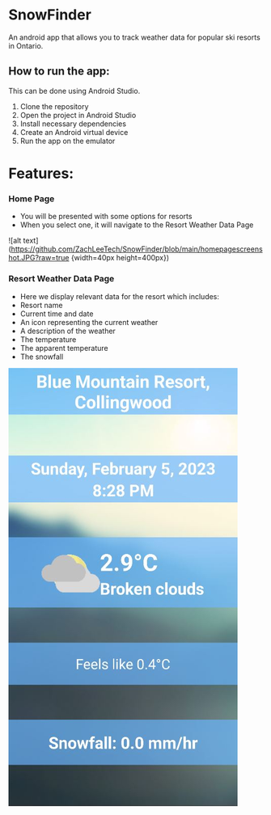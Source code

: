 # SnowFinder
An android app that allows you to track weather data for popular ski resorts in Ontario.

How to run the app:
--
This can be done using Android Studio.
1. Clone the repository
3. Open the project in Android Studio
4. Install necessary dependencies
5. Create an Android virtual device
6. Run the app on the emulator

# Features:
### Home Page 
- You will be presented with some options for resorts
 - When you select one, it will navigate to the Resort Weather Data Page

![alt text](https://github.com/ZachLeeTech/SnowFinder/blob/main/homepagescreenshot.JPG?raw=true {width=40px height=400px})

### Resort Weather Data Page
- Here we display relevant data for the resort which includes:
 - Resort name
 - Current time and date
 - An icon representing the current weather
 - A description of the weather
 - The temperature
 - The apparent temperature
 - The snowfall
 
 ![alt text](https://github.com/ZachLeeTech/SnowFinder/blob/main/weatherdatascreenshot.JPG?raw=true)
